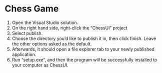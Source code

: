 # Chess Game

1. Open the Visual Studio solution. 
2. On the right hand side, right-click the “ChessUI” project
3. Select publish.
4. Choose the directory you’d like to publish it in, then click finish. Leave the other options asked as the default. 
5. Afterwards, it should open a file explorer tab to your newly published application.
6. Run “setup.exe”, and then the program will be successfully installed to your computer as ChessUI.
